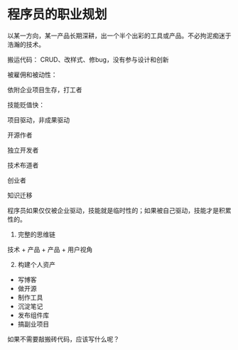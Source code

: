 # 程序员的职业规划

以某一方向，某一产品长期深耕，出一个半个出彩的工具或产品。不必拘泥痴迷于浩瀚的技术。

搬运代码：
CRUD、改样式、修bug，没有参与设计和创新

被雇佣和被动性：

依附企业项目生存，打工者

技能贬值快：

项目驱动，非成果驱动


开源作者

独立开发者

技术布道者

创业者


知识迁移


程序员如果仅仅被企业驱动，技能就是临时性的；如果被自己驱动，技能才是积累性的。


1. 完整的思维链

技术 + 产品 + 产品 + 用户视角

2. 构建个人资产
- 写博客
- 做开源
- 制作工具
- 沉淀笔记
- 发布组件库
- 搞副业项目

如果不需要敲搬砖代码，应该写什么呢？